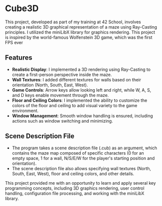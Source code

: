 # Cube3D

This project, developed as part of my training at 42 School, involves creating a realistic 3D graphical representation of a maze using Ray-Casting principles. 
I utilized the miniLibX library for graphics rendering. This project is inspired by the world-famous Wolfenstein 3D game, which
was the first FPS ever

## Features

- **Realistic Display**: I implemented a 3D rendering using Ray-Casting to create a first-person perspective inside the maze.
- **Wall Textures**: I added different textures for walls based on their orientation (North, South, East, West).
- **Game Controls**: Arrow keys allow looking left and right, while W, A, S, and D keys enable movement through the maze.
- **Floor and Ceiling Colors**: I implemented the ability to customize the colors of the floor and ceiling to add visual variety to the game environment.
- **Window Management**: Smooth window handling is ensured, including actions such as window switching and minimizing.

## Scene Description File

- The program takes a scene description file (.cub) as an argument, which contains the maze map composed of specific characters
(0 for an empty space, 1 for a wall, N/S/E/W for the player's starting position and orientation).
- The scene description file also allows specifying wall textures (North, South, East, West), floor and ceiling colors, and other details.

This project provided me with an opportunity to learn and apply several key programming concepts,
including 3D graphics rendering, user control handling, configuration file processing, and working with the miniLibX library.
